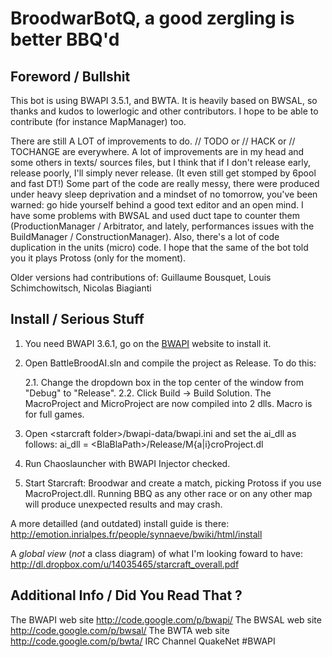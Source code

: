 BroodwarBotQ, a good zergling is better BBQ'd
=============================================

## Foreword / Bullshit ##

This bot is using BWAPI 3.5.1, and BWTA. It is heavily based on BWSAL, 
so thanks and kudos to lowerlogic and other contributors. I hope to be
able to contribute (for instance MapManager) too.

There are still A LOT of improvements to do. // TODO or // HACK or // TOCHANGE
are everywhere. A lot of improvements are in my head and some others in texts/
sources files, but I think that if I don't release early, release poorly, 
I'll simply never release. (It even still get stomped by 6pool and fast DT!)
Some part of the code are really messy, there were produced under heavy sleep
deprivation and a mindset of no tomorrow, you've been warned: go hide yourself
behind a good text editor and an open mind. I have some problems with BWSAL
and used duct tape to counter them (ProductionManager / Arbitrator, and lately,
performances issues with the BuildManager / ConstructionManager). Also, there's
a lot of code duplication in the units (micro) code.
I hope that the same of the bot told you it plays Protoss (only for the moment).

Older versions had contributions of:
Guillaume Bousquet, 
Louis Schimchowitsch,
Nicolas Biagianti

## Install / Serious Stuff ##

1. You need BWAPI 3.6.1, go on the [BWAPI](http://code.google.com/p/bwapi/)
     website to install it.

2. Open BattleBroodAI.sln and compile the project as Release.
   To do this:

   2.1. Change the dropdown box in the top center of the window from "Debug" to
        "Release".
   2.2. Click Build -> Build Solution. The MacroProject and MicroProject 
        are now compiled into 2 dlls. Macro is for full games.

3. Open \<starcraft folder\>/bwapi-data/bwapi.ini and set the ai_dll as follows:
     ai_dll = \<BlaBlaPath\>/Release/M{a|i}croProject.dl

4. Run Chaoslauncher with BWAPI Injector checked.

5. Start Starcraft: Broodwar and create a match, picking Protoss if you
    use MacroProject.dll. Running BBQ as any other race or on any other map
   will produce unexpected results and may crash.

A more detailled (and outdated) install guide is there:
<http://emotion.inrialpes.fr/people/synnaeve/bwiki/html/install>

A *global view* (_not_ a class diagram) of what I'm looking foward to have:
<http://dl.dropbox.com/u/14035465/starcraft_overall.pdf>

## Additional Info / Did You Read That ? ##

The BWAPI web site    		<http://code.google.com/p/bwapi/> 
The BWSAL web site    		<http://code.google.com/p/bwsal/>
The BWTA  web site    		<http://code.google.com/p/bwta/> 
IRC Channel           		QuakeNet #BWAPI

